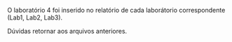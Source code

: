 O laboratório 4 foi inserido no relatório de cada laborátorio correspondente (Lab1, Lab2, Lab3).

Dúvidas retornar aos arquivos anteriores.
